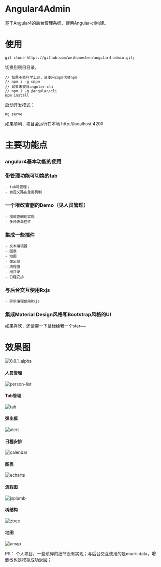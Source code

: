 # Angular4Admin

基于Angular4的后台管理系统，使用Angular-cli构建。

# 使用

```
git clone https://github.com/weihomechen/angular4-admin.git;
```
切换到项目目录，

```
// 如果不能科学上网，请使用cnpm代替npm
// npm i -g cnpm
// 如果未安装angular-cli
// npm i -g @angular/cli
npm install 
```
启动开发模式：
```
ng serve
```
如果顺利，项目会运行在本地 http://localhost:4200

# 主要功能点

### angular4基本功能的使用
### 带管理功能可切换的tab
    - tab可管理；
    - 自定义路由重用机制
### 一个增改查删的Demo（见人员管理）
    - 增改查删的实现
    - 多种表单控件
### 集成一些插件
    - 文本编辑器
    - 图表
    - 地图
    - 弹出框
    - 流程图
    - 树目录
    - 日程安排
### 与后台交互使用Rxjs
    - 异步编程使用Rxjs
### 集成Material Design风格和Bootstrap风格的UI

如果喜欢，还请挪一下鼠标给我一个star~~

# 效果图

![0.0.1_alpha](http://oqtn5nfde.bkt.clouddn.com/0.0.1_alpha.gif)

#### 人员管理
![person-list](http://oqtn5nfde.bkt.clouddn.com/person-list.png)

#### Tab管理
![tab](http://oqtn5nfde.bkt.clouddn.com/tab.png)

#### 弹出框
![alert](http://oqtn5nfde.bkt.clouddn.com/alert.png)

#### 日程安排
![calendar](http://oqtn5nfde.bkt.clouddn.com/calendar.png)

#### 图表
![echarts](http://oqtn5nfde.bkt.clouddn.com/echarts.png)

#### 流程图
![jsplumb](http://oqtn5nfde.bkt.clouddn.com/jsplumb.png)

#### 树结构
![ztree](http://oqtn5nfde.bkt.clouddn.com/ztree.png)

#### 地图
![amap](http://oqtn5nfde.bkt.clouddn.com/amap.png)

PS： 个人项目，一些琐碎的细节没有实现；与后台交互使用的是mock-data，增删改也是模拟成功返回；



